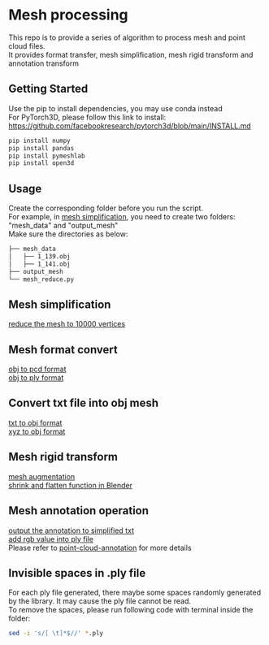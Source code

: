 # Mesh processing
This repo is to provide a series of algorithm to process mesh and point cloud files. \
It provides format transfer, mesh simplification, mesh rigid transform and annotation transform 

## Getting Started
Use the pip to install dependencies, you may use conda instead \
For PyTorch3D, please follow this link to install: https://github.com/facebookresearch/pytorch3d/blob/main/INSTALL.md

```bash
pip install numpy
pip install pandas
pip install pymeshlab
pip install open3d
```
## Usage
Create the corresponding folder before you run the script. \
For example, in [mesh simplification](./mesh_reduce.py), you need to create two folders: "mesh_data" and "output_mesh" \
Make sure the directories as below:

```bash
├── mesh_data
│   ├── 1_139.obj
│   ├── 1_141.obj
├── output_mesh
└── mesh_reduce.py
```
## Mesh simplification
[reduce the mesh to 10000 vertices](./mesh_reduce.py)

## Mesh format convert
[obj to pcd format](./obj_to_pcd.py) \
[obj to ply format](./obj_to_ply.py)

## Convert txt file into obj mesh
[txt to obj format](./txt_to_obj.py) \
[xyz to obj format](./xyz_to_obj.py)

## Mesh rigid transform
[mesh augmentation](./mesh_rigid_transform.py) \
[shrink and flatten function in Blender](./shrink_flatten.py)

## Mesh annotation operation
[output the annotation to simplified txt](./annotation_output.py) \
[add rgb value into ply file](./apply_color_to_ply.py) \
Please refer to [point-cloud-annotation](https://github.com/issacchan26/point-cloud-annotation.git) for more details

## Invisible spaces in .ply file
For each ply file generated, there maybe some spaces randomly generated by the library. It may cause the ply file cannot be read. \
To remove the spaces, please run following code with terminal inside the folder:
```bash
sed -i 's/[ \t]*$//' *.ply
```

